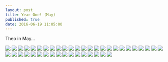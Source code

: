 ```yaml
---
layout: post
title: Year One! (May)
published: true
date: 2016-06-19 11:05:00
---
```


Theo in May...

![](https://dl.dropboxusercontent.com/u/72656879/Theo/Sets23Favorites/DSCF14972.JPG)
![](https://dl.dropboxusercontent.com/u/72656879/Theo/Sets23Favorites/DSCF14981.JPG)
![](https://dl.dropboxusercontent.com/u/72656879/Theo/Sets23Favorites/DSCF15002.JPG)
![](https://dl.dropboxusercontent.com/u/72656879/Theo/Sets23Favorites/DSCF15028.JPG)
![](https://dl.dropboxusercontent.com/u/72656879/Theo/Sets23Favorites/DSCF15029.JPG)
![](https://dl.dropboxusercontent.com/u/72656879/Theo/Sets23Favorites/DSCF15046.JPG)
![](https://dl.dropboxusercontent.com/u/72656879/Theo/Sets23Favorites/DSCF15047.JPG)
![](https://dl.dropboxusercontent.com/u/72656879/Theo/Sets23Favorites/DSCF15054.JPG)
![](https://dl.dropboxusercontent.com/u/72656879/Theo/Sets23Favorites/DSCF15061.JPG)
![](https://dl.dropboxusercontent.com/u/72656879/Theo/Sets23Favorites/DSCF15063.JPG)
![](https://dl.dropboxusercontent.com/u/72656879/Theo/Sets23Favorites/DSCF15130.JPG)
![](https://dl.dropboxusercontent.com/u/72656879/Theo/Sets23Favorites/DSCF15149Crop.JPG)
![](https://dl.dropboxusercontent.com/u/72656879/Theo/Sets23Favorites/DSCF15158.JPG)
![](https://dl.dropboxusercontent.com/u/72656879/Theo/Sets23Favorites/DSCF15189.JPG)
![](https://dl.dropboxusercontent.com/u/72656879/Theo/Sets23Favorites/DSCF15194.JPG)
![](https://dl.dropboxusercontent.com/u/72656879/Theo/Sets23Favorites/DSCF15205.JPG)
![](https://dl.dropboxusercontent.com/u/72656879/Theo/Sets23Favorites/DSCF15206.JPG)
![](https://dl.dropboxusercontent.com/u/72656879/Theo/Sets23Favorites/DSCF15231.JPG)
![](https://dl.dropboxusercontent.com/u/72656879/Theo/Sets23Favorites/DSCF15244.JPG)
![](https://dl.dropboxusercontent.com/u/72656879/Theo/Sets23Favorites/DSCF15247.JPG)
![](https://dl.dropboxusercontent.com/u/72656879/Theo/Sets23Favorites/DSCF15253.JPG)
![](https://dl.dropboxusercontent.com/u/72656879/Theo/Sets23Favorites/DSCF15263.JPG)
![](https://dl.dropboxusercontent.com/u/72656879/Theo/Sets23Favorites/DSCF15279.JPG)
![](https://dl.dropboxusercontent.com/u/72656879/Theo/Sets23Favorites/DSCF15288.JPG)
![](https://dl.dropboxusercontent.com/u/72656879/Theo/Sets23Favorites/DSCF15294.JPG)
![](https://dl.dropboxusercontent.com/u/72656879/Theo/Sets23Favorites/DSCF15307.JPG)
![](https://dl.dropboxusercontent.com/u/72656879/Theo/Sets23Favorites/DSCF15308.JPG)
![](https://dl.dropboxusercontent.com/u/72656879/Theo/Sets23Favorites/DSCF15314.JPG)
![](https://dl.dropboxusercontent.com/u/72656879/Theo/Sets23Favorites/DSCF15324.JPG)
![](https://dl.dropboxusercontent.com/u/72656879/Theo/Sets23Favorites/DSCF15331.JPG)
![](https://dl.dropboxusercontent.com/u/72656879/Theo/Sets23Favorites/DSCF15364.JPG)
![](https://dl.dropboxusercontent.com/u/72656879/Theo/Sets23Favorites/DSCF15383.JPG)
![](https://dl.dropboxusercontent.com/u/72656879/Theo/Sets23Favorites/DSCF15388.JPG)
![](https://dl.dropboxusercontent.com/u/72656879/Theo/Sets23Favorites/DSCF15415.JPG)
![](https://dl.dropboxusercontent.com/u/72656879/Theo/Sets23Favorites/DSCF15426.JPG)
![](https://dl.dropboxusercontent.com/u/72656879/Theo/Sets23Favorites/DSCF15436.JPG)
![](https://dl.dropboxusercontent.com/u/72656879/Theo/Sets23Favorites/DSCF15438.JPG)
![](https://dl.dropboxusercontent.com/u/72656879/Theo/Sets23Favorites/DSCF15442.JPG)
![](https://dl.dropboxusercontent.com/u/72656879/Theo/Sets23Favorites/DSCF15462.JPG)
![](https://dl.dropboxusercontent.com/u/72656879/Theo/Sets23Favorites/DSCF15463.JPG)
![](https://dl.dropboxusercontent.com/u/72656879/Theo/Sets23Favorites/DSCF15474.JPG)
![](https://dl.dropboxusercontent.com/u/72656879/Theo/Sets23Favorites/DSCF15476.JPG)
